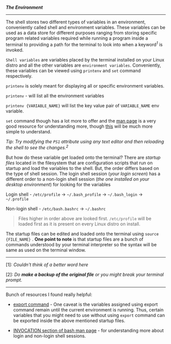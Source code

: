*__The Environment__*

___

The shell stores two different types of variables in an environment, conveniently called shell and environment variables. These variables can be used as a data store for different purposes ranging from storing specific program related variables required while running a program inside a terminal to providing a path for the terminal to look into when a keyword<sup>_1_</sup> is invoked.

`Shell variables` are variables placed by the terminal installed on your Linux distro and all the other variables are `environment variables`. Conveniently, these variables can be viewed using `printenv` and `set` command respectively. 

`printenv` is solely meant for displaying all or specific environment variables.


`printenv` - will list all the environment variables


`printenv {VARIABLE_NAME}` will list the key value pair of `VARIABLE_NAME` env variable.

`set` command though has a lot more to offer and the [man page](https://man7.org/linux/man-pages/man1/set.1p.html) is a very good resource for understanding more, though [this](https://tldr.ostera.io/set) will be much more simple to understand.

_Tip: Try modifying the `PS1` attribute using any text editor and then reloading the shell to see the changes._<sup>_2_</sup>

But how do these variable get loaded onto the terminal?
There are _startup files_ located in the filesystem that are configuration scripts that run on startup and load the variables to the shell. But, the order differs based on the type of shell session. The login shell session (_your login screen_) has a different order to a non-login shell session (_the one installed on your desktop environment_) for looking for the variables 

Login shell - `/etc/profile` -> `~/.bash_profile` -> `~/.bash_login` -> `~/.profile`

Non-login shell - `/etc/bash.bashrc` -> `~/.bashrc`

> Files higher in order above are looked first. `/etc/profile` will be loaded first as it is present on every Linux distro on install.

The startup files can be edited and loaded onto the terminal using `source {FILE_NAME}` . __One point to note__ is that startup files are a bunch of commands understood by your terminal interpreter so the syntax will be same as used on the terminal window. 

---

[1]: _Couldn't think of a better word here_

[2]: _Do __make a backup of the original file__ or you might break your terminal prompt._

---

Bunch of resources I found really helpful:

- [export command](ttps://tldr.ostera.io/export) - One caveat is the variables assigned using export command remain until the current environment is running. Thus, certain variables that you might need to use without using `export` command can be exported inside the above mentioned startup files.

- [INVOCATION section of bash man page](https://man7.org/linux/man-pages/man1/bash.1.html#INVOCATION) - for understanding more about login and non-login shell sessions.